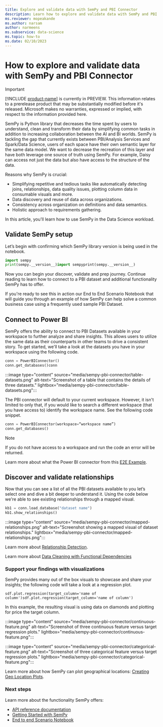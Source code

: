 ```yaml
---
title: Explore and validate data with SemPy and PBI Connector
description: Learn how to explore and validate data with SemPy and PBI Connector.
ms.reviewer: mopeakande
ms.author: narsam
author: narmeens
ms.subservice: data-science
ms.topic: how-to
ms.date: 02/10/2023
---
```


# How to explore and validate data with SemPy and PBI Connector

> [!IMPORTANT]
> [!INCLUDE [product-name](../includes/product-name.md)] is currently in PREVIEW. This information relates to a prerelease product that may be substantially modified before it's released. Microsoft makes no warranties, expressed or implied, with respect to the information provided here.

SemPy is Python library that decreases the time spent by users to understand, clean and transform their data by simplifying common tasks in addition to increasing collaboration between the AI and BI worlds. SemPy is tackling the gap that currently exists between PBI/Analysis Services and Spark/Data Science, users of each space have their own semantic layer for the same data model. We want to decrease the recreation of this layer and have both leverage one source of truth using SemPy. For example, Daisy can access not just the data but also have access to the structure of the data.

Reasons why SemPy is crucial:

- Simplifying repetitive and tedious tasks like automatically detecting joins, relationships, data quality issues, plotting column data in consumable visuals and more.
- Data discovery and reuse of data across organizations.
- Consistency across organization on definitions and data semantics.
- Holistic approach to requirements gathering.

In this article, you'll learn how to use SemPy in the Data Science workload.

## Validate SemPy setup

Let’s begin with confirming which SemPy library version is being used in the notebook.

```Python
import sempy
print(sempy.__version__)import sempyprint(sempy.__version__)
```

Now you can begin your discover, validate and prep journey. Continue reading to learn how to connect to a PBI dataset and additional functionality SemPy has to offer.

If you're ready to see this in action our End to End Scenario Notebook that will guide you through an example of how SemPy can help solve a common business case using a frequently used sample PBI Dataset.

## Connect to Power BI

SemPy offers the ability to connect to PBI Datasets available in your workspace to further analyze and share insights. This allows users to utilize the same data as their counterparts in other teams to drive a consistent story. To get started, we'll take a look at the datasets you have in your workspace using the following code.

```Python
conn = PowerBIConnector()
conn.get_databases()conn
```

:::image type="content" source="media/sempy-pbi-connector/table-datasets.png" alt-text="Screenshot of a table that contains the details of three datasets." lightbox="media/sempy-pbi-connector/table-datasets.png":::

The PBI connector will default to your current workspace. However, it isn't limited to only that, if you would like to search a different workspace (that you have access to) identify the workspace name. See the following code snippet.

```Python
conn = PowerBIConnector(workspace=“workspace name”)
conn.get_databases()
```

> [!NOTE]
> If you do not have access to a workspace and run the code an error will be returned.

Learn more about what the Power BI connector from this [E2E Example](e2e-powerbi-example.md).

## Discover and validate relationships

Now that you can see a list of all the PBI datasets available to you let’s select one and dive a bit deeper to understand it. Using the code below we're able to see existing relationships through a mapped visual.

```Python
kb1 = conn.load_database("dataset name")
kb1.show_relationships()
```

:::image type="content" source="media/sempy-pbi-connector/mapped-relationships.png" alt-text="Screenshot showing a mapped visual of dataset relationships." lightbox="media/sempy-pbi-connector/mapped-relationships.png":::

Learn more about [Relationship Detection](sempy-relationship-detection.md).

Learn more about [Data Cleaning with Functional Dependencies](sempy-data-cleaning.md)

### Support your findings with visualizations

SemPy provides many out of the box visuals to showcase and share your insights; the following code will take a look at a regression plot.

`sdf.plot.regression(target_column='name of column')sdf.plot.regression(target_column='name of column')`

In this example, the resulting visual is using data on diamonds and plotting for price the target column.

:::image type="content" source="media/sempy-pbi-connector/continuous-feature.png" alt-text="Screenshot of three continuous feature versus target regression plots." lightbox="media/sempy-pbi-connector/continuous-feature.png":::

:::image type="content" source="media/sempy-pbi-connector/categorical-feature.png" alt-text="Screenshot of three categorical feature versus target regression plots." lightbox="media/sempy-pbi-connector/categorical-feature.png":::

Learn more about how SemPy can plot geographical locations: [Creating Geo Location Plots](sempy-geo-location.md).

### Next steps

Learn more about the functionality SemPy offers:

- [API reference documentation](https://enyaprod.azurewebsites.net/index.html)
- [Getting Started with SemPy](sempy-setup.md)
- [End to end Scenario Notebook](e2e-powerbi-example.md)
